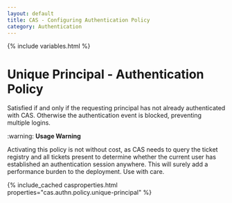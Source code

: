 ```yaml
---
layout: default
title: CAS - Configuring Authentication Policy
category: Authentication
---
```

{% include variables.html %}

# Unique Principal - Authentication Policy

Satisfied if and only if the requesting principal has not already authenticated with CAS.
Otherwise the authentication event is blocked, preventing multiple logins.

<div class="alert alert-warning">:warning: <strong>Usage Warning</strong><p>Activating this policy is not without cost,
as CAS needs to query the ticket registry and all tickets present to 
determine whether the current user has established an authentication 
session anywhere. This will surely add a performance burden to the deployment. Use with care.</p></div>

{% include_cached casproperties.html properties="cas.authn.policy.unique-principal" %}
